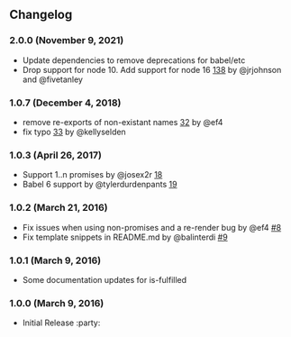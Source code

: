 Changelog
------

### 2.0.0 (November 9, 2021)

- Update dependencies to remove deprecations for babel/etc
- Drop support for node 10. Add support for node 16 [138](https://github.com/fivetanley/ember-promise-helpers/pull/143) by @jrjohnson and @fivetanley

### 1.0.7 (December 4, 2018)

- remove re-exports of non-existant names [32](https://github.com/fivetanley/ember-promise-helpers/pull/32) by @ef4
- fix typo [33](https://github.com/fivetanley/ember-promise-helpers/pull/33) by @kellyselden

### 1.0.3 (April 26, 2017)

- Support 1..n promises by @josex2r [18](https://github.com/fivetanley/ember-promise-helpers/pull/18)
- Babel 6 support by @tylerdurdenpants [19](https://github.com/fivetanley/ember-promise-helpers/pull/19)

### 1.0.2 (March 21, 2016)

- Fix issues when using non-promises and a re-render bug by @ef4
  [#8](https://github.com/fivetanley/ember-promise-helpers/pull/8)
- Fix template snippets in README.md by @balinterdi
  [#9](https://github.com/fivetanley/ember-promise-helpers/pull/9)

### 1.0.1 (March 9, 2016)

- Some documentation updates for is-fulfilled

### 1.0.0 (March 9, 2016)

- Initial Release :party:
